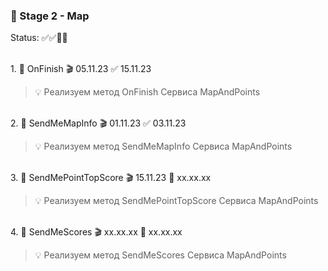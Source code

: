 ### 🥗 Stage 2 - Map

Status: ✅✅🏁🏁

<br>1. 🧡 OnFinish 🎬 05.11.23 ✅ 15.11.23

> 💡 Реализуем метод OnFinish Сервиса MapAndPoints

<br>2. 🧡 SendMeMapInfo 🎬 01.11.23 ✅ 03.11.23

> 💡 Реализуем метод SendMeMapInfo Сервиса MapAndPoints

<br>3. 🧡 SendMePointTopScore 🎬 15.11.23 🏁 xx.xx.xx

> 💡 Реализуем метод SendMePointTopScore Сервиса MapAndPoints

<br>4. 🧡 SendMeScores 🎬 xx.xx.xx 🏁 xx.xx.xx

> 💡 Реализуем метод SendMeScores Сервиса MapAndPoints
